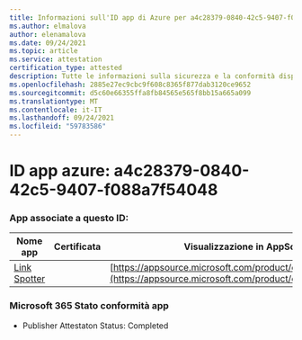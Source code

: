 ```yaml
---
title: Informazioni sull'ID app di Azure per a4c28379-0840-42c5-9407-f088a7f54048
ms.author: elmalova
author: elenamalova
ms.date: 09/24/2021
ms.topic: article
ms.service: attestation
certification_type: attested
description: Tutte le informazioni sulla sicurezza e la conformità disponibili per a4c28379-0840-42c5-9407-f088a7f54048.
ms.openlocfilehash: 2885e27ec9cbc9f608c8365f877dab3120ce9652
ms.sourcegitcommit: d5c60e66355ffa8fb84565e565f8bb15a665a099
ms.translationtype: MT
ms.contentlocale: it-IT
ms.lasthandoff: 09/24/2021
ms.locfileid: "59783586"
---
```

# <a name="azure-app-id-a4c28379-0840-42c5-9407-f088a7f54048"></a>ID app azure: a4c28379-0840-42c5-9407-f088a7f54048


### <a name="apps-associated-with-this-id"></a>App associate a questo ID:
| **Nome app** | **Certificata** | **Visualizzazione in AppSource** |
|--------------|---------------|-----------------------|
| [Link Spotter](https://docs.microsoft.com/microsoft-365-app-certification/forward/WA200003092) |  | [https://appsource.microsoft.com/product/office/WA200003092](https://appsource.microsoft.com/product/office/WA200003092) |

### <a name="microsoft-365-app-compliance-status"></a>Microsoft 365 Stato conformità app
- Publisher Attestaton Status: Completed
